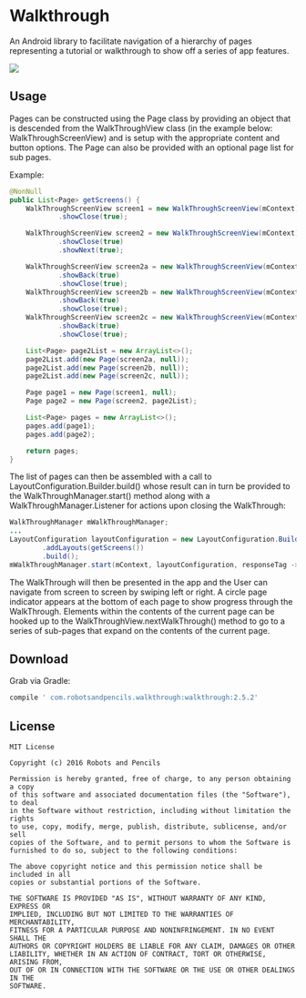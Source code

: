 Walkthrough
===========

An Android library to facilitate navigation of a hierarchy of pages representing a tutorial or walkthrough to show off a series of app features.

![](https://github.com/RobotsAndPencils/WalkThrough/raw/master/images/screenshot.png?dl=0)


Usage
-----

Pages can be constructed using the Page class by providing an object that is descended from the WalkThroughView class (in the example below: WalkThroughScreenView) and is setup with the appropriate content and button options. The Page can also be provided with an optional page list for sub pages.

Example:
```java
@NonNull
public List<Page> getScreens() {
    WalkThroughScreenView screen1 = new WalkThroughScreenView(mContext).setMessage("Card wallet feature")
            .showClose(true);

    WalkThroughScreenView screen2 = new WalkThroughScreenView(mContext).setMessage("Low on data each month?")
            .showClose(true)
            .showNext(true);

    WalkThroughScreenView screen2a = new WalkThroughScreenView(mContext).setMessage("Select the allowances tab")
            .showBack(true)
            .showClose(true);
    WalkThroughScreenView screen2b = new WalkThroughScreenView(mContext).setMessage("Click on the tariff title")
            .showBack(true)
            .showClose(true);
    WalkThroughScreenView screen2c = new WalkThroughScreenView(mContext).setMessage("and change your tariff")
            .showBack(true)
            .showClose(true);

    List<Page> page2List = new ArrayList<>();
    page2List.add(new Page(screen2a, null));
    page2List.add(new Page(screen2b, null));
    page2List.add(new Page(screen2c, null));

    Page page1 = new Page(screen1, null);
    Page page2 = new Page(screen2, page2List);

    List<Page> pages = new ArrayList<>();
    pages.add(page1);
    pages.add(page2);

    return pages;
}
```
The list of pages can then be assembled with a call to LayoutConfiguration.Builder.build() whose result can in turn be provided to the WalkThroughManager.start() method along with a WalkThroughManager.Listener for actions upon closing the WalkThrough:
```java
WalkThroughManager mWalkThroughManager;
...
LayoutConfiguration layoutConfiguration = new LayoutConfiguration.Builder()
        .addLayouts(getScreens())
        .build();
mWalkThroughManager.start(mContext, layoutConfiguration, responseTag -> onClose(responseTag));
```

The WalkThrough will then be presented in the app and the User can navigate from screen to screen by swiping left or right. A circle page indicator appears at the bottom of each page to show progress through the WalkThrough. Elements within the contents of the current page can be hooked up to the WalkThroughView.nextWalkThrough() method to go to a series of sub-pages that expand on the contents of the current page.


Download
--------

Grab via Gradle:
```groovy
compile ' com.robotsandpencils.walkthrough:walkthrough:2.5.2'
```


License
--------

    MIT License

    Copyright (c) 2016 Robots and Pencils

    Permission is hereby granted, free of charge, to any person obtaining a copy
    of this software and associated documentation files (the "Software"), to deal
    in the Software without restriction, including without limitation the rights
    to use, copy, modify, merge, publish, distribute, sublicense, and/or sell
    copies of the Software, and to permit persons to whom the Software is
    furnished to do so, subject to the following conditions:

    The above copyright notice and this permission notice shall be included in all
    copies or substantial portions of the Software.

    THE SOFTWARE IS PROVIDED "AS IS", WITHOUT WARRANTY OF ANY KIND, EXPRESS OR
    IMPLIED, INCLUDING BUT NOT LIMITED TO THE WARRANTIES OF MERCHANTABILITY,
    FITNESS FOR A PARTICULAR PURPOSE AND NONINFRINGEMENT. IN NO EVENT SHALL THE
    AUTHORS OR COPYRIGHT HOLDERS BE LIABLE FOR ANY CLAIM, DAMAGES OR OTHER
    LIABILITY, WHETHER IN AN ACTION OF CONTRACT, TORT OR OTHERWISE, ARISING FROM,
    OUT OF OR IN CONNECTION WITH THE SOFTWARE OR THE USE OR OTHER DEALINGS IN THE
    SOFTWARE.

 [1]: https://github.com/RobotsAndPencils

